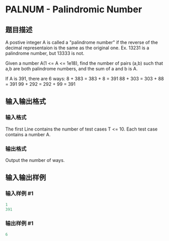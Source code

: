 # PALNUM - Palindromic Number

## 题目描述

A postive integer A is called a "palindrome number" if the reverse of the decimal representaion is the same as the original one. Ex. 13231 is a palindrome number, but 13333 is not.

Given a number A(1 <= A <= 1e18), find the number of pairs (a,b) such that a,b are both palindrome numbers, and the sum of a and b is A.

If A is 391, there are 6 ways: 8 + 383 = 383 + 8 = 391 88 + 303 = 303 + 88 = 391 99 + 292 = 292 + 99 = 391

## 输入输出格式

### 输入格式

The first Line contains the number of test cases T <= 10. Each test case contains a number A.

### 输出格式

Output the number of ways.

## 输入输出样例

### 输入样例 #1

```cpp
1
391
```


### 输出样例 #1

```cpp
6
```


